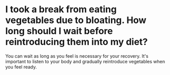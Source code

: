 # I took a break from eating vegetables due to bloating. How long should I wait before reintroducing them into my diet?

You can wait as long as you feel is necessary for your recovery. It's important to listen to your body and gradually reintroduce vegetables when you feel ready.